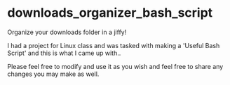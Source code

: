 # downloads_organizer_bash_script
Organize your downloads folder in a jiffy!


I had a project for Linux class and was tasked with making a 'Useful Bash Script' and this is what I came up with.. 

Please feel free to modify and use it as you wish and feel free to share any changes you may make as well.
